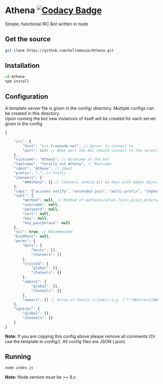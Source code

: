 # Athena [![Codacy Badge](https://api.codacy.com/project/badge/Grade/a6fd391f6f9a41e8aef5d063a898ffa7)](https://app.codacy.com/app/Athena/Athena?utm_source=github.com&utm_medium=referral&utm_content=BWBellairs/Athena&utm_campaign=badger)

Simple, functional IRC Bot written in node

## Get the source
```bash
git clone https://github.com/hellomouse/Athena.git
```

## Installation

```bash
cd Athena
npm install
```

## Configuration

A template server file is given in the config/ directory. Multiple configs can be created in this directory.  
Upon running the bot new instances of itself will be created for each server given in the config

```javascript
{

    "irc": {
        "host": "irc.freenode.net", // Server to connect to
        "port": 6697 // What port the bot should connect to the server with
    },
    "nickname": "Athena", // Nickname of the bot
    "realname": "Totally not Athena", // Realname
    "ident": "Athena", // Ident
    "prefix": ".", // Prefix
    "channels": {
        "##Athena": {} // Channels should all be keys with empty object {} as value
    },
    "caps": ["account-notify", "extended-join", "multi-prefix", "chghost"],
    "sasl": {
        "method": null, // Method of authentication [null,plain,external]
        "username": null,
        "password": null,
        "cert": null,
        "key": null,
        "key_passphrase": null
    },
    "ssl": true, // Recommended
    "bindhost": null,
    "perms": {
        "bots": {
            "hosts": [],
            "channels": []
        },
        "trusted": {
            "global": [],
            "channels": {}
        },
        "admins": {
            "global": [],
            "channels": {}
        },
        "owners": [] // Array of vhosts (cloaks) e.g. ['*!*@botters/BWBellairs']
    },
    "ignores": {
        "global": [],
        "channels": {}
    }
}
```
**Note:** If you are copying this config above please remove all comments (Or use the template in config/). All config files are JSON (.json)

## Running
```bash
node index.js
```
**Note:** Node version must be >= 9.x
